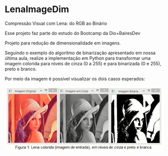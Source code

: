 # LenaImageDim
Compressão Visual com Lena: do RGB ao Binário

Esse projeto faz parte do estudo do Bootcamp da Dio+BairesDev

Projeto para redução de dimensionalidade em imagens.

Seguindo o exemplo do algoritmo de binarização apresentado em nossa última aula, realize a implementação em Python para transformar uma imagem colorida para níveis de cinza (0 a 255) e para binarizada (0 e 255), preto e branco.

Por meio da imagem é possível visualizar os dois casos esperados:

![Imagem da Lena](lena.png)

